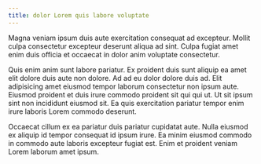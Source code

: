 ```yaml
---
title: dolor Lorem quis labore voluptate
---
```


Magna veniam ipsum duis aute exercitation consequat ad excepteur. Mollit culpa consectetur excepteur deserunt aliqua ad sint. Culpa fugiat amet enim duis officia et occaecat in dolor anim voluptate consectetur.

Quis enim anim sunt labore pariatur. Ex proident duis sunt aliquip ea amet elit dolore duis aute non dolore. Ad ad eu dolor dolore duis ad. Elit adipisicing amet eiusmod tempor laborum consectetur non ipsum aute. Eiusmod proident et duis irure commodo proident sit qui qui ut. Ut sit ipsum sint non incididunt eiusmod sit. Ea quis exercitation pariatur tempor enim irure laboris Lorem commodo deserunt.

Occaecat cillum ex ea pariatur duis pariatur cupidatat aute. Nulla eiusmod ex aliquip id tempor consequat id ipsum irure. Ea minim eiusmod commodo in commodo aute laboris excepteur fugiat est. Enim et proident veniam Lorem laborum amet ipsum.